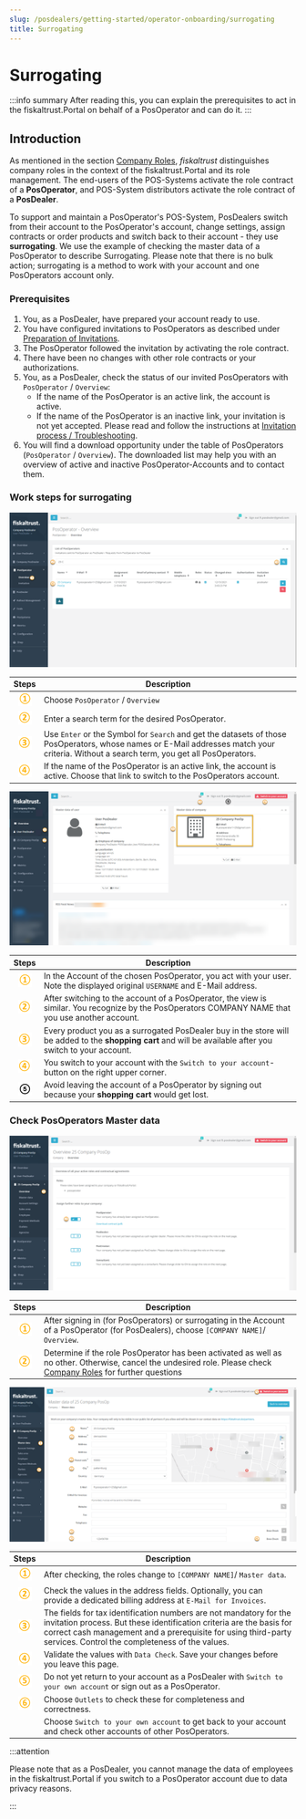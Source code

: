 ```yaml
---
slug: /posdealers/getting-started/operator-onboarding/surrogating
title: Surrogating
---
```

# Surrogating

:::info summary
After reading this, you can explain the prerequisites to act in the fiskaltrust.Portal on behalf of a PosOperator and can do it.
:::

## Introduction

As mentioned in the section [Company Roles](../company-roles.md), _fiskaltrust_ distinguishes company roles in the context of the fiskaltrust.Portal and its role management. The end-users of the POS-Systems activate the role contract of a **PosOperator**, and POS-System distributors activate the role contract of a **PosDealer**.

To support and maintain a PosOperator's POS-System, PosDealers switch from their account to the PosOperator's account, change settings, assign contracts or order products and switch back to their account - they use **surrogating**.
We use the example of checking the master data of a PosOperator to describe Surrogating. Please note that there is no bulk action; surrogating is a method to work with your account and one PosOperators account only.

### Prerequisites

1. You, as a PosDealer, have prepared your account ready to use.
2. You have configured invitations to PosOperators as described under [Preparation of Invitations](invitation-process.md#preparation-of-invitations).
3. The PosOperator followed the invitation by activating the role contract.
4. There have been no changes with other role contracts or your authorizations.
5. You, as a PosDealer, check the status of our invited PosOperators with `PosOperator` / `Overview`:
   * If the name of the PosOperator is an active link, the account is active.
   * If the name of the PosOperator is an inactive link, your invitation is not yet accepted. Please read and follow the instructions at [Invitation process / Troubleshooting](invitation-process.md#troubleshooting).
6. You will find a download opportunity under the table of PosOperators (`PosOperator` / `Overview`). The downloaded list may help you with an overview of active and inactive PosOperator-Accounts and to contact them.  

### Work steps for surrogating

![surrogating accounts](images/2-surrogating-accounts.png "surrogating accounts")

| Steps | Description                                                                                                                |
|:----------------------:|-------------------------------------------------------------------------------------------------------------------------------------|
|![Number 1](images/Numbers/circle-1o.png) |Choose `PosOperator` / `Overview`  |
|![Number 2](images/Numbers/circle-2o.png) |Enter a search term for the desired PosOperator.  |
|![Number 3](images/Numbers/circle-3o.png) |Use `Enter` or the Symbol for `Search` and get the datasets of those PosOperators, whose names or E-Mail addresses match your criteria. Without a search term, you get all PosOperators.  |
|![Number 4](images/Numbers/circle-4o.png) |If the name of the PosOperator is an active link, the account is active. Choose that link to switch to the PosOperators account.  |

![surrogating accounts](images/3-surrogating-accounts.png "https://portal-sandbox.fiskaltrust.TLD/PosOperator")

| Steps | Description                                                                                                                |
|:----------------------:|-------------------------------------------------------------------------------------------------------------------------------------|
|![Number 1](images/Numbers/circle-1o.png) |In the Account of the chosen PosOperator, you act with your user. Note the displayed original `USERNAME` and E-Mail address.  |
|![Number 2](images/Numbers/circle-2o.png) |After switching to the account of a PosOperator, the view is similar. You recognize by the PosOperators COMPANY NAME that you use another account. |
|![Number 3](images/Numbers/circle-3o.png) |Every product you as a surrogated PosDealer buy in the store will be added to the **shopping cart** and will be available after you switch to your account.   |
|![Number 4](images/Numbers/circle-4o.png) |You switch to your account with the `Switch to your account`- button on the right upper corner.   |
|![Number 5](images/Numbers/circle-5.png) |Avoid leaving the account of a PosOperator by signing out because your **shopping cart** would get lost.   |

### Check PosOperators Master data

![surrogating accounts](images/5-surrogating-accounts.png "https://portal-sandbox.fiskaltrust.TLD/AccountProfile")

| Steps | Description                                                                                                                |
|:----------------------:|-------------------------------------------------------------------------------------------------------------------------------------|
|![Number 1](images/Numbers/circle-1o.png) |After signing in (for PosOperators) or surrogating in the Account of a PosOperator (for PosDealers), choose `[COMPANY NAME]`/ `Overview`.  |
|![Number 2](images/Numbers/circle-2o.png) |Determine if the role PosOperator has been activated as well as no other. Otherwise, cancel the undesired role. Please check [Company Roles](../company-roles.md) for further questions |

![surrogating accounts](images/6-surrogating-accounts.png "https://portal-sandbox.fiskaltrust.TLD/AccountProfile/Edit")

| Steps | Description                                                                                                                |
|:----------------------:|-------------------------------------------------------------------------------------------------------------------------------------|
|![Number 1](images/Numbers/circle-1o.png) |After checking, the roles change to `[COMPANY NAME]`/ `Master data`.  |
|![Number 2](images/Numbers/circle-2o.png) |Check the values in the address fields. Optionally, you can provide a dedicated billing address at `E-Mail for Invoices`. |
|![Number 3](images/Numbers/circle-3o.png) |The fields for tax identification numbers are not mandatory for the invitation process. But these identification criteria are the basis for correct cash management and a prerequisite for using third-party services. Control the completeness of the values.|
|![Number 4](images/Numbers/circle-4o.png) |Validate the values with `Data Check`. Save your changes before you leave this page.  |
|![Number 5](images/Numbers/circle-5o.png) |Do not yet return to your account as a PosDealer with `Switch to your own account` or sign out as a PosOperator. |
|![Number 6](images/Numbers/circle-6o.png) |Choose `Outlets` to check these for completeness and correctness. |
|  |Choose `Switch to your own account` to get back to your account and check other accounts of other PosOperators. |

:::attention

Please note that as a PosDealer, you cannot manage the data of employees in the fiskaltrust.Portal if you switch to a PosOperator account due to data privacy reasons.

:::